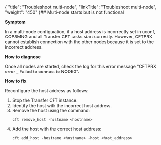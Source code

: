 {
    "title": "Troubleshoot multi-node",
    "linkTitle": "Troubleshoot multi-node",
    "weight": "450"
}## Multi-node starts but is not functional

****Symptom****

In a multi-node configuration, if a host address is incorrectly set in uconf, COPSMNG and all Transfer CFT tasks start correctly. However, CFTPRX cannot establish connection with the other nodes because it is set to the incorrect address.

****How to diagnose****

Once all nodes are started, check the log for this error message "CFTPRX error \_ Failed to connect to NODE0".

****How to fix****

Reconfigure the host address as follows:

1. Stop the Transfer CFT instance.
1. Identify the host with the incorrect host address.
1. Remove the host using the command:
    ```
    cft remove_host -hostname <hostname>
    ```
1. Add the host with the correct host address:  
    ```
    cft add_host -hostname <hostname> -host <host_address>
    ```
